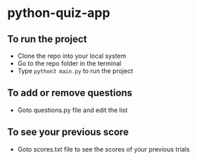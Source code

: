 # python-quiz-app

## To run the project
- Clone the repo into your local system
- Go to the repo folder in the terminal
- Type `python3 main.py` to run the project

## To add or remove questions
- Goto questions.py file and edit the list

## To see your previous score
- Goto scores.txt file to see the scores of your previous trials
